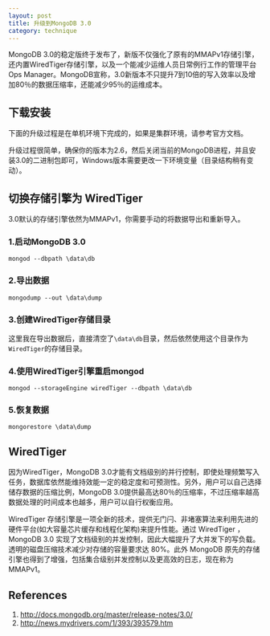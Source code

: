 ```yaml
---
layout: post
title: 升级到MongoDB 3.0
category: technique
---
```


MongoDB 3.0的稳定版终于发布了，新版不仅强化了原有的MMAPv1存储引擎，还内置WiredTiger存储引擎，以及一个能减少运维人员日常例行工作的管理平台Ops Manager。MongoDB宣称，3.0新版本不只提升7到10倍的写入效率以及增加80％的数据压缩率，还能减少95％的运维成本。

<!--more-->


## 下载安装

下面的升级过程是在单机环境下完成的，如果是集群环境，请参考官方文档。

升级过程很简单，确保你的版本为2.6，然后关闭当前的MongoDB进程，并且安装3.0的二进制包即可，Windows版本需要更改一下环境变量（目录结构稍有变动）。

## 切换存储引擎为 WiredTiger

3.0默认的存储引擎依然为MMAPv1，你需要手动的将数据导出和重新导入。

### 1.启动MongoDB 3.0

	mongod --dbpath \data\db

### 2.导出数据
	
	mongodump --out \data\dump

### 3.创建WiredTiger存储目录

这里我在导出数据后，直接清空了`\data\db`目录，然后依然使用这个目录作为`WiredTiger`的存储目录。

### 4.使用WiredTiger引擎重启mongod

	mongod --storageEngine wiredTiger --dbpath \data\db

### 5.恢复数据

	mongorestore \data\dump

## WiredTiger

因为WiredTiger，MongoDB 3.0才能有文档级别的并行控制，即使处理频繁写入任务，数据库依然能维持效能一定的稳定度和可预测性。另外，用户可以自己选择储存数据的压缩比例，MongoDB 3.0提供最高达80％的压缩率，不过压缩率越高数据处理的时间成本也越多，用户可以自行权衡应用。

WiredTiger 存储引擎是一项全新的技术，提供无门闩、非堵塞算法来利用先进的硬件平台(如大容量芯片缓存和线程化架构)来提升性能。通过 WiredTiger ，MongoDB 3.0 实现了文档级别的并发控制，因此大幅提升了大并发下的写负载。透明的磁盘压缩技术减少对存储的容量要求达 80%。此外 MongoDB 原先的存储引擎也得到了增强，包括集合级别并发控制以及更高效的日志，现在称为 MMAPv1。

## References

1. http://docs.mongodb.org/master/release-notes/3.0/
2. http://news.mydrivers.com/1/393/393579.htm